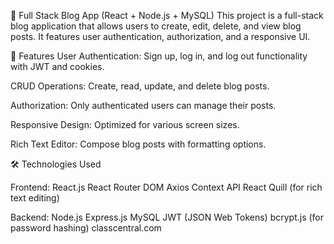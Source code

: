 📝 Full Stack Blog App (React + Node.js + MySQL)
This project is a full-stack blog application that allows users to create, edit, delete, and view blog posts. It features user authentication, authorization, and a responsive UI.

🚀 Features
User Authentication: Sign up, log in, and log out functionality with JWT and cookies.

CRUD Operations: Create, read, update, and delete blog posts.

Authorization: Only authenticated users can manage their posts.

Responsive Design: Optimized for various screen sizes.

Rich Text Editor: Compose blog posts with formatting options.



🛠️ Technologies Used

Frontend:
React.js
React Router DOM
Axios
Context API
React Quill (for rich text editing)


Backend:
Node.js
Express.js
MySQL
JWT (JSON Web Tokens)
bcrypt.js (for password hashing)
classcentral.com
